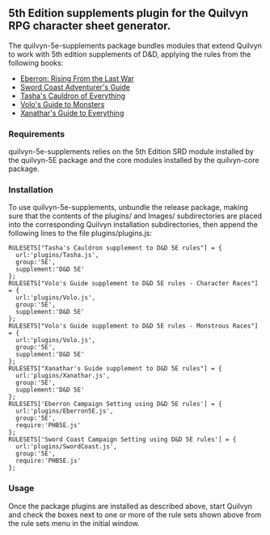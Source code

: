 ## 5th Edition supplements plugin for the Quilvyn RPG character sheet generator.

The quilvyn-5e-supplements package bundles modules that extend Quilvyn to work
with 5th edition supplements of D&D, applying the rules from the following
books:

- <a href="https://dnd.wizards.com/products/eberron">Eberron: Rising From the Last War</a>
- <a href="https://dnd.wizards.com/products/sword-coast-adventurers-guide">Sword Coast Adventurer's Guide</a>
- <a href="https://dnd.wizards.com/products/tashas-cauldron-everything">Tasha's Cauldron of Everything</a>
- <a href="https://dnd.wizards.com/products/volos-guide-to-monsters">Volo's Guide to Monsters</a>
- <a href="https://dnd.wizards.com/products/xanathars-guide-everything">Xanathar's Guide to Everything</a>

### Requirements

quilvyn-5e-supplements relies on the 5th Edition SRD module installed by the
quilvyn-5E package and the core modules installed by the quilvyn-core package.

### Installation

To use quilvyn-5e-supplements, unbundle the release package, making sure that
the contents of the plugins/ and Images/ subdirectories are placed into the
corresponding Quilvyn installation subdirectories, then append the following
lines to the file plugins/plugins.js:

    RULESETS["Tasha's Cauldron supplement to D&D 5E rules"] = {
      url:'plugins/Tasha.js',
      group:'5E',
      supplement:'D&D 5E'
    };
    RULESETS["Volo's Guide supplement to D&D 5E rules - Character Races"] = {
      url:'plugins/Volo.js',
      group:'5E',
      supplement:'D&D 5E'
    };
    RULESETS["Volo's Guide supplement to D&D 5E rules - Monstrous Races"] = {
      url:'plugins/Volo.js',
      group:'5E',
      supplement:'D&D 5E'
    };
    RULESETS["Xanathar's Guide supplement to D&D 5E rules"] = {
      url:'plugins/Xanathar.js',
      group:'5E',
      supplement:'D&D 5E'
    };
    RULESETS['Eberron Campaign Setting using D&D 5E rules'] = {
      url:'plugins/Eberron5E.js',
      group:'5E',
      require:'PHB5E.js'
    };
    RULESETS['Sword Coast Campaign Setting using D&D 5E rules'] = {
      url:'plugins/SwordCoast.js',
      group:'5E',
      require:'PHB5E.js'
    };

### Usage

Once the package plugins are installed as described above, start Quilvyn and
check the boxes next to one or more of the rule sets shown above from the rule
sets menu in the initial window.
